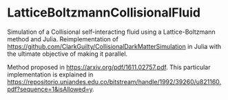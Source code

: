 # LatticeBoltzmannCollisionalFluid
Simulation of a Collisional self-interacting fluid using a Lattice-Boltzmann method and Julia. Reimplementation of <https://github.com/ClarkGuilty/CollisionalDarkMatterSimulation> in Julia with the ultimate objective of making it parallel.

Method proposed in <https://arxiv.org/pdf/1611.02757.pdf>. This particular implementation is explained in <https://repositorio.uniandes.edu.co/bitstream/handle/1992/39260/u821160.pdf?sequence=1&isAllowed=y>.
